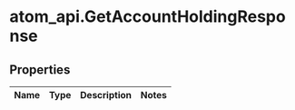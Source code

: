 # atom_api.GetAccountHoldingResponse

## Properties
Name | Type | Description | Notes
------------ | ------------- | ------------- | -------------


